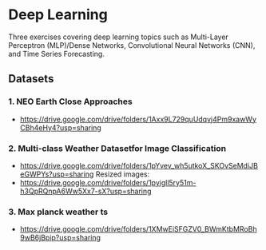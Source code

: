 # Deep Learning 
Three exercises covering deep learning topics such as Multi-Layer Perceptron (MLP)/Dense Networks, Convolutional Neural Networks (CNN), and Time Series Forecasting.

## Datasets

### 1. NEO Earth Close Approaches 
- https://drive.google.com/drive/folders/1Axx9L729quUdqvj4Pm9xawWyCBh4eHy4?usp=sharing
### 2. Multi-class Weather Datasetfor Image Classification
- https://drive.google.com/drive/folders/1pYvev_wh5utkoX_SKOvSeMdiJBeGWPYs?usp=sharing
Resized images: 
- https://drive.google.com/drive/folders/1pyigll5ry51m-h3QpRQnpA6Ww5Xx7-sX?usp=sharing


### 3. Max planck weather ts
- https://drive.google.com/drive/folders/1XMwEiSFGZV0_BWmKtbMRoBh9wB6jBpip?usp=sharing
